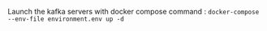 Launch the kafka servers with docker compose command :
<code>docker-compose --env-file environment.env up -d
</code>